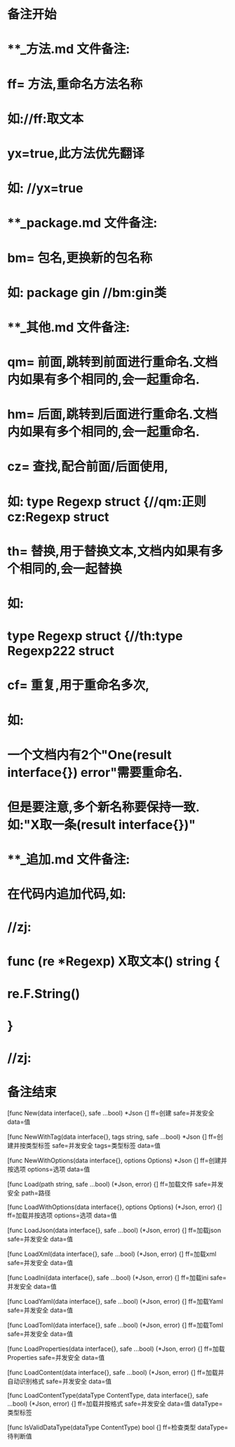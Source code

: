# 备注开始
# **_方法.md 文件备注:
# ff= 方法,重命名方法名称
# 如://ff:取文本
#
# yx=true,此方法优先翻译
# 如: //yx=true

# **_package.md 文件备注:
# bm= 包名,更换新的包名称 
# 如: package gin //bm:gin类

# **_其他.md 文件备注:
# qm= 前面,跳转到前面进行重命名.文档内如果有多个相同的,会一起重命名.
# hm= 后面,跳转到后面进行重命名.文档内如果有多个相同的,会一起重命名.
# cz= 查找,配合前面/后面使用,
# 如: type Regexp struct {//qm:正则 cz:Regexp struct
#
# th= 替换,用于替换文本,文档内如果有多个相同的,会一起替换
# 如:
# type Regexp struct {//th:type Regexp222 struct
#
# cf= 重复,用于重命名多次,
# 如: 
# 一个文档内有2个"One(result interface{}) error"需要重命名.
# 但是要注意,多个新名称要保持一致. 如:"X取一条(result interface{})"

# **_追加.md 文件备注:
# 在代码内追加代码,如:
# //zj:
# func (re *Regexp) X取文本() string { 
# re.F.String()
# }
# //zj:
# 备注结束

[func New(data interface{}, safe ...bool) *Json {]
ff=创建
safe=并发安全
data=值

[func NewWithTag(data interface{}, tags string, safe ...bool) *Json {]
ff=创建并按类型标签
safe=并发安全
tags=类型标签
data=值

[func NewWithOptions(data interface{}, options Options) *Json {]
ff=创建并按选项
options=选项
data=值

[func Load(path string, safe ...bool) (*Json, error) {]
ff=加载文件
safe=并发安全
path=路径

[func LoadWithOptions(data interface{}, options Options) (*Json, error) {]
ff=加载并按选项
options=选项
data=值

[func LoadJson(data interface{}, safe ...bool) (*Json, error) {]
ff=加载json
safe=并发安全
data=值

[func LoadXml(data interface{}, safe ...bool) (*Json, error) {]
ff=加载xml
safe=并发安全
data=值

[func LoadIni(data interface{}, safe ...bool) (*Json, error) {]
ff=加载ini
safe=并发安全
data=值

[func LoadYaml(data interface{}, safe ...bool) (*Json, error) {]
ff=加载Yaml
safe=并发安全
data=值

[func LoadToml(data interface{}, safe ...bool) (*Json, error) {]
ff=加载Toml
safe=并发安全
data=值

[func LoadProperties(data interface{}, safe ...bool) (*Json, error) {]
ff=加载Properties
safe=并发安全
data=值

[func LoadContent(data interface{}, safe ...bool) (*Json, error) {]
ff=加载并自动识别格式
safe=并发安全
data=值

[func LoadContentType(dataType ContentType, data interface{}, safe ...bool) (*Json, error) {]
ff=加载并按格式
safe=并发安全
data=值
dataType=类型标签

[func IsValidDataType(dataType ContentType) bool {]
ff=检查类型
dataType=待判断值
